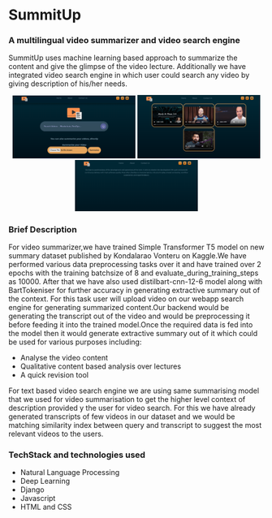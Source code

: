 # SummitUp

### A multilingual video summarizer and video search engine



SummitUp uses machine learning based approach to summarize the content and give the glimpse of the video lecture. Additionally we have integrated video search engine in which user could search any video by giving description of his/her needs.

<p ><center>
<img src="./frontend/images/landingPage.png" width="48%">
<img src="./frontend/images/videoSearchResults.png" width="48%">
<img src="./frontend/images/summary.png" width="48%">
</center></p>

### Brief Description 
For video summarizer,we have trained Simple Transformer T5 model on new summary dataset published by Kondalarao Vonteru on Kaggle.We have performed various data preprocessing tasks over it and have trained over 2 epochs with the training batchsize of 8 and evaluate_during_training_steps as 10000. After that we have also used distilbart-cnn-12-6 model along with BartTokeniser for further accuracy in generating extractive summary out of the context. For this task user will  upload video on our webapp search engine for generating summarized content.Our backend would be generating the transcript out of the video and would be preprocessing it before feeding it into the trained model.Once the required data is fed into the model then it would generate extractive summary out of it which could be used for various purposes including:  

- Analyse the video content 
- Qualitative content based analysis over lectures 
- A quick revision tool


For text based video search engine we are using same summarising model that we used for video summarisation to get the higher level context of description provided y the user for video search. For this we have already generated transcripts of few videos in our dataset and we would be matching similarity index between query and transcript to suggest the most relevant videos to the users. 


### TechStack and technologies used
- Natural Language Processing
- Deep Learning
- Django
- Javascript
- HTML and CSS


